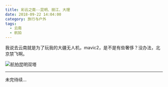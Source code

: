 ```yaml
---
title: 彩云之南--昆明、丽江、大理
date: 2018-09-22 14:04:00
category: 旅行与户外
tags:
  - 云南
  - 航拍
---
```


我说去云南就是为了玩我的大疆无人机，mavic2，是不是有些奢侈？没办法，北京禁飞啊。

![航拍昆明双塔](彩云之南--昆明、丽江、大理/1.JPG)

<!--more-->

-----
未完待续...
